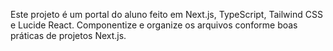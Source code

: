 <!-- Use this file to provide workspace-specific custom instructions to Copilot. For more details, visit https://code.visualstudio.com/docs/copilot/copilot-customization#_use-a-githubcopilotinstructionsmd-file -->

Este projeto é um portal do aluno feito em Next.js, TypeScript, Tailwind CSS e Lucide React. Componentize e organize os arquivos conforme boas práticas de projetos Next.js.
